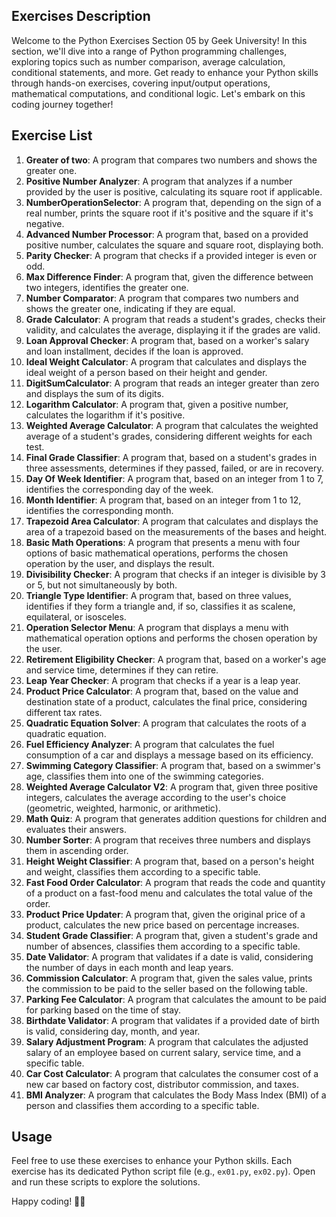 ## Exercises Description

Welcome to the Python Exercises Section 05 by Geek University! In this section, we'll dive into a range of Python programming challenges, exploring topics such as number comparison, average calculation, conditional statements, and more. Get ready to enhance your Python skills through hands-on exercises, covering input/output operations, mathematical computations, and conditional logic. Let's embark on this coding journey together!

## Exercise List

1. **Greater of two**: A program that compares two numbers and shows the greater one.
2. **Positive Number Analyzer**: A program that analyzes if a number provided by the user is positive, calculating its square root if applicable.
3. **NumberOperationSelector**: A program that, depending on the sign of a real number, prints the square root if it's positive and the square if it's negative.
4. **Advanced Number Processor**: A program that, based on a provided positive number, calculates the square and square root, displaying both.
5. **Parity Checker**: A program that checks if a provided integer is even or odd.
6. **Max Difference Finder**: A program that, given the difference between two integers, identifies the greater one.
7. **Number Comparator**: A program that compares two numbers and shows the greater one, indicating if they are equal.
8. **Grade Calculator**: A program that reads a student's grades, checks their validity, and calculates the average, displaying it if the grades are valid.
9. **Loan Approval Checker**: A program that, based on a worker's salary and loan installment, decides if the loan is approved.
10. **Ideal Weight Calculator**: A program that calculates and displays the ideal weight of a person based on their height and gender.
11. **DigitSumCalculator**: A program that reads an integer greater than zero and displays the sum of its digits.
12. **Logarithm Calculator**: A program that, given a positive number, calculates the logarithm if it's positive.
13. **Weighted Average Calculator**: A program that calculates the weighted average of a student's grades, considering different weights for each test.
14. **Final Grade Classifier**: A program that, based on a student's grades in three assessments, determines if they passed, failed, or are in recovery.
15. **Day Of Week Identifier**: A program that, based on an integer from 1 to 7, identifies the corresponding day of the week.
16. **Month Identifier**: A program that, based on an integer from 1 to 12, identifies the corresponding month.
17. **Trapezoid Area Calculator**: A program that calculates and displays the area of a trapezoid based on the measurements of the bases and height.
18. **Basic Math Operations**: A program that presents a menu with four options of basic mathematical operations, performs the chosen operation by the user, and displays the result.
19. **Divisibility Checker**: A program that checks if an integer is divisible by 3 or 5, but not simultaneously by both.
20. **Triangle Type Identifier**: A program that, based on three values, identifies if they form a triangle and, if so, classifies it as scalene, equilateral, or isosceles.
21. **Operation Selector Menu**: A program that displays a menu with mathematical operation options and performs the chosen operation by the user.
22. **Retirement Eligibility Checker**: A program that, based on a worker's age and service time, determines if they can retire.
23. **Leap Year Checker**: A program that checks if a year is a leap year.
24. **Product Price Calculator**: A program that, based on the value and destination state of a product, calculates the final price, considering different tax rates.
25. **Quadratic Equation Solver**: A program that calculates the roots of a quadratic equation.
26. **Fuel Efficiency Analyzer**: A program that calculates the fuel consumption of a car and displays a message based on its efficiency.
27. **Swimming Category Classifier**: A program that, based on a swimmer's age, classifies them into one of the swimming categories.
28. **Weighted Average Calculator V2**: A program that, given three positive integers, calculates the average according to the user's choice (geometric, weighted, harmonic, or arithmetic).
29. **Math Quiz**: A program that generates addition questions for children and evaluates their answers.
30. **Number Sorter**: A program that receives three numbers and displays them in ascending order.
31. **Height Weight Classifier**: A program that, based on a person's height and weight, classifies them according to a specific table.
32. **Fast Food Order Calculator**: A program that reads the code and quantity of a product on a fast-food menu and calculates the total value of the order.
33. **Product Price Updater**: A program that, given the original price of a product, calculates the new price based on percentage increases.
34. **Student Grade Classifier**: A program that, given a student's grade and number of absences, classifies them according to a specific table.
35. **Date Validator**: A program that validates if a date is valid, considering the number of days in each month and leap years.
36. **Commission Calculator**: A program that, given the sales value, prints the commission to be paid to the seller based on the following table.
37. **Parking Fee Calculator**: A program that calculates the amount to be paid for parking based on the time of stay.
38. **Birthdate Validator**: A program that validates if a provided date of birth is valid, considering day, month, and year.
39. **Salary Adjustment Program**: A program that calculates the adjusted salary of an employee based on current salary, service time, and a specific table.
40. **Car Cost Calculator**: A program that calculates the consumer cost of a new car based on factory cost, distributor commission, and taxes.
41. **BMI Analyzer**: A program that calculates the Body Mass Index (BMI) of a person and classifies them according to a specific table.

## Usage

Feel free to use these exercises to enhance your Python skills. Each exercise has its dedicated Python script file (e.g., `ex01.py`, `ex02.py`). Open and run these scripts to explore the solutions.

Happy coding! 🚀🐍
